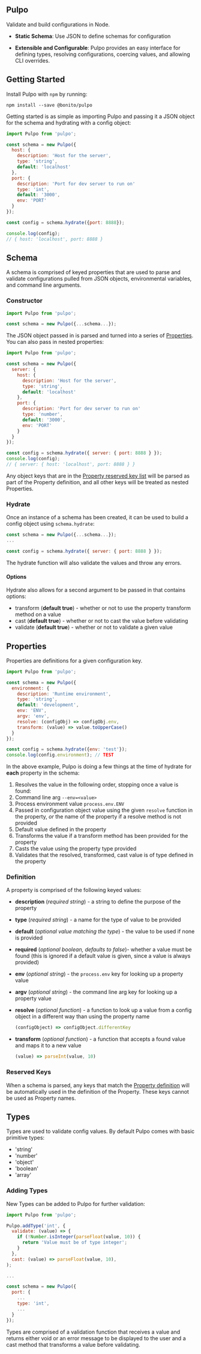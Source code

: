 Pulpo
---

Validate and build configurations in Node.

- **Static Schema**: Use JSON to define schemas for configuration

- **Extensible and Configurable**: Pulpo provides an easy interface for defining types, resolving configurations, coercing values, and allowing CLI overrides.

## Getting Started

Install Pulpo with `npm` by running:

```
npm install --save @bonito/pulpo
```

Getting started is as simple as importing Pulpo and passing it a JSON object for the schema and hydrating with a config object:

```js
import Pulpo from 'pulpo';

const schema = new Pulpo({
  host: {
    description: 'Host for the server',
    type: 'string',
    default: 'localhost'
  },
  port: {
    description: 'Port for dev server to run on'
    type: 'int',
    default: '3000',
    env: 'PORT'
  }
});

const config = schema.hydrate({port: 8888});

console.log(config);
// { host: 'localhost', port: 8888 }
```

Schema
---
A schema is comprised of keyed properties that are used to parse and validate configurations pulled from JSON objects, environmental variables, and command line arguments.

### Constructor

```js
import Pulpo from 'pulpo';

const schema = new Pulpo({...schema...});
```

The JSON object passed in is parsed and turned into a series of [Properties](#properties). You can also pass in nested properties:

```js
import Pulpo from 'pulpo';

const schema = new Pulpo({
  server: {
    host: {
      description: 'Host for the server',
      type: 'string',
      default: 'localhost'
    },
    port: {
      description: 'Port for dev server to run on'
      type: 'number',
      default: '3000',
      env: 'PORT'
    }
  }
});

const config = schema.hydrate({ server: { port: 8888 } });
console.log(config);
// { server: { host: 'localhost', port: 8888 } }
```

Any object keys that are in the [Property reserved key list](#properties-reserved-keys) will be parsed as part of the Property definition, and all other keys will be treated as nested Properties.

### Hydrate
Once an instance of a schema has been created, it can be used to build a config object using `schema.hydrate`:

```js
const schema = new Pulpo({...schema...});
...

const config = schema.hydrate({ server: { port: 8888 } });
```

The hydrate function will also validate the values and throw any errors.

#### Options
Hydrate also allows for a second argument to be passed in that contains options:

* transform (**default true**) - whether or not to use the property transform method on a value
* cast (**default true**) - whether or not to cast the value before validating
* validate (**default true**) - whether or not to validate a given value

Properties
---
Properties are definitions for a given configuration key.

```js
import Pulpo from 'pulpo';

const schema = new Pulpo({
  environment: {
    description: 'Runtime environment',
    type: 'string',
    default: 'development',
    env: 'ENV',
    argv: 'env',
    resolve: (configObj) => configObj.env,
    transform: (value) => value.toUpperCase()
  }
});

const config = schema.hydrate({env: 'test'});
console.log(config.environment); // TEST
```

In the above example, Pulpo is doing a few things at the time of hydrate for **each** property in the schema:

1. Resolves the value in the following order, stopping once a value is found:
  1. Command line arg `--env=<value>`
  1. Process environment value `process.env.ENV`
  1. Passed in configuration object value using the given `resolve` function in the property,
     *or* the name of the property if a resolve method is not provided
  1. Default value defined in the property
1. Transforms the value if a transform method has been provided for the property
1. Casts the value using the property type provided
1. Validates that the resolved, transformed, cast value is of type defined in the property

### Definition
A property is comprised of the following keyed values:

* **description** (*required string*) - a string to define the purpose of the property
* **type** (*required string*) - a name for the type of value to be provided
* **default** (*optional value matching the type*) - the value to be used if none is provided
* **required** (*optional boolean, defaults to false*)- whether a value must be found (this is ignored if a default value is given, since a value is always provided)
* **env** (*optional string*) - the `process.env` key for looking up a property value
* **argv** (*optional string*) - the command line arg key for looking up a property value
* **resolve** (*optional function*) - a function to look up a value from a config object in a different way than using the property name

  ```js
  (configObject) => configObject.differentKey
  ```
* **transform** (*optional function*) - a function that accepts a found value and maps it to a new value

  ```js
  (value) => parseInt(value, 10)  
  ```

### Reserved Keys
When a schema is parsed, any keys that match the [Property definition](#definition) will be automatically used in the definition of the Property. These keys cannot be used as Property names.

Types
---
Types are used to validate config values. By default Pulpo comes with basic primitive types:
* 'string'
* 'number'
* 'object'
* 'boolean'
* 'array'

### Adding Types
New Types can be added to Pulpo for further validation:

```js
import Pulpo from 'pulpo';

Pulpo.addType('int', {
  validate: (value) => {
    if (!Number.isInteger(parseFloat(value, 10)) {
      return 'Value must be of type integer';
    }
  },
  cast: (value) => parseFloat(value, 10),
);

...

const schema = new Pulpo({
  port: {
    ...
    type: 'int',
    ...
  }
});
```

Types are comprised of a validation function that receives a value and returns either void or an error message to be displayed to the user and a cast method that transforms a value before validating.
